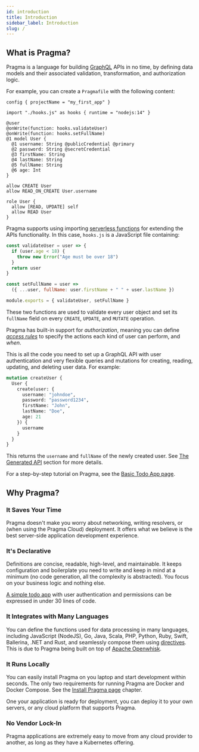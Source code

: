 ```yaml
---
id: introduction
title: Introduction
sidebar_label: Introduction
slug: /
---
```


## What is Pragma?

Pragma is a language for building [GraphQL](https://graphql.org/) APIs in no time, by defining data models and their associated validation, transformation, and authorization logic. 

For example, you can create a `Pragmafile` with the following content:

```pragma
config { projectName = "my_first_app" }

import "./hooks.js" as hooks { runtime = "nodejs:14" }

@user
@onWrite(function: hooks.validateUser)
@onWrite(function: hooks.setFullName)
@1 model User {
  @1 username: String @publicCredential @primary
  @2 password: String @secretCredential
  @3 firstName: String
  @4 lastName: String
  @5 fullName: String
  @6 age: Int
}

allow CREATE User
allow READ_ON_CREATE User.username

role User {
  allow [READ, UPDATE] self
  allow READ User
}
```

Pragma supports using importing [serverless functions](./features/functions.md) for extending the APIs functionality. In this case, `hooks.js` is a JavaScript file containing:

```js
const validateUser = user => {
  if (user.age < 18) {
    throw new Error("Age must be over 18")
  }
  return user
}

const setFullName = user =>
  ({ ...user, fullName: user.firstName + " " + user.lastName })

module.exports = { validateUser, setFullName }
```

These two functions are used to validate every user object and set its `fullName` field on every `CREATE`, `UPDATE`, and `MUTATE` operation.

Pragma has built-in support for *authorization*, meaning you can define [*access rules*](./features/permissions.md) to specify the actions each kind of user can perform, and *when*.

This is all the code you need to set up a GraphQL API with user authentication and very flexible queries and mutations for creating, reading, updating, and deleting user data. For example:

```graphql
mutation createUser {
  User {
    create(user: {
      username: "johndoe",
      password: "password1234",
      firstName: "John",
      lastName: "Doe",
      age: 21
    }) {
      username
    }
  }
}
```

This returns the `username` and `fullName` of the newly created user. See [The Generated API](./api/index.md) section for more details.

For a step-by-step tutorial on Pragma, see the [Basic Todo App page](./getting-started/basic-todo-app.md).

## Why Pragma?

### It Saves Your Time

Pragma doesn't make you worry about networking, writing resolvers, or (when using the Pragma Cloud) deployment. It offers what we believe is the best server-side application development experience.

### It's Declarative

Definitions are concise, readable, high-level, and maintainable. It keeps configuration and boilerplate you need to write and keep in mind at a minimum (no code generation, all the complexity is abstracted). You focus on your business logic and nothing else.

[A simple todo app](./getting-started/basic-todo-app.md) with user authentication and permissions can be expressed in under 30 lines of code.

### It Integrates with Many Languages

You can define the functions used for data processing in many languages, including  JavaScript (NodeJS), Go, Java, Scala, PHP, Python, Ruby, Swift, Ballerina, .NET and Rust, and seamlessly compose them using [directives](./features/directives.md). This is due to Pragma being built on top of [Apache Openwhisk](https://openwhisk.apache.org/).

### It Runs Locally

You can easily install Pragma on you laptop and start development within seconds. The only two requirements for running Pragma are Docker and Docker Compose. See the [Install Pragma page](./getting-started/install-pragma.md) chapter.

One your application is ready for deployment, you can deploy it to your own servers, or any cloud platform that supports Pragma.

### No Vendor Lock-In

Pragma applications are extremely easy to move from any cloud provider to another, as long as they have a Kubernetes offering.
